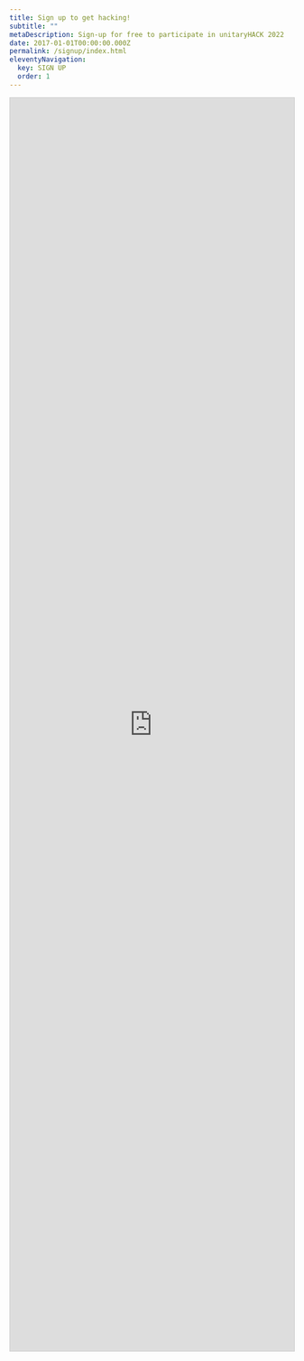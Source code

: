 ```yaml
---
title: Sign up to get hacking!
subtitle: ""
metaDescription: Sign-up for free to participate in unitaryHACK 2022
date: 2017-01-01T00:00:00.000Z
permalink: /signup/index.html
eleventyNavigation:
  key: SIGN UP
  order: 1
---
```

<script src="https://static.airtable.com/js/embed/embed_snippet_v1.js"></script><iframe class="airtable-embed airtable-dynamic-height" src="https://airtable.com/embed/shrJeycewBFqdot2B?backgroundColor=yellow" frameborder="0" onmousewheel="" width="100%" height="2223" style="background: transparent; border: 1px solid #ccc;"></iframe>